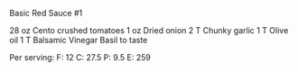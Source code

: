 Basic Red Sauce #1

28 oz Cento crushed tomatoes
1  oz Dried onion
2  T  Chunky garlic
1  T  Olive oil
1  T  Balsamic Vinegar
      Basil to taste

Per serving:
F:  12
C:  27.5
P:   9.5
E: 259



